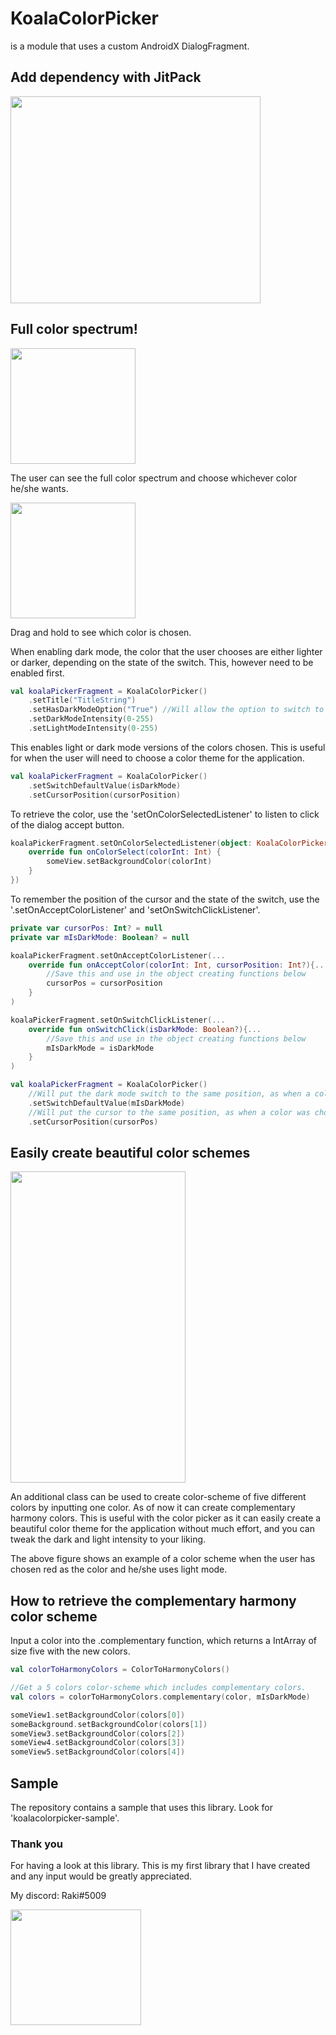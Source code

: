 # KoalaColorPicker
is a module that uses a custom AndroidX DialogFragment.

## Add dependency with JitPack

<img src="https://i.imgur.com/pflwQKV.png" data-canonical-src="https://i.imgur.com/pflwQKV.png"
width="400" height="331" />


## Full color spectrum!

<img src="https://imgur.com/r8cOkea.png" data-canonical-src="https://imgur.com/r8cOkea.png"
width="200" height="185" />

The user can see the full color spectrum and choose whichever color he/she wants.

<img src="https://imgur.com/rvPpNfp.png" data-canonical-src="https://imgur.com/rvPpNfp.png"
width="200" height="185" />

Drag and hold to see which color is chosen.


When enabling dark mode, the color that the user chooses are either lighter or darker, depending on the state of the switch.
This, however need to be enabled first.

```kotlin
val koalaPickerFragment = KoalaColorPicker()
	.setTitle("TitleString")
	.setHasDarkModeOption("True") //Will allow the option to switch to dark mode
	.setDarkModeIntensity(0-255)
	.setLightModeIntensity(0-255)
```


This enables light or dark mode versions of the colors chosen. This is useful for when the user will need to choose a color theme for the application.

```kotlin
val koalaPickerFragment = KoalaColorPicker()
	.setSwitchDefaultValue(isDarkMode)
	.setCursorPosition(cursorPosition)
```


To retrieve the color, use the 'setOnColorSelectedListener' to listen to click of the dialog accept button.

```kotlin
koalaPickerFragment.setOnColorSelectedListener(object: KoalaColorPicker.OnColorSelectListener{
    override fun onColorSelect(colorInt: Int) {
        someView.setBackgroundColor(colorInt)
    }
})
```


To remember the position of the cursor and the state of the switch, use the '.setOnAcceptColorListener' and 'setOnSwitchClickListener'.

```kotlin
private var cursorPos: Int? = null
private var mIsDarkMode: Boolean? = null

koalaPickerFragment.setOnAcceptColorListener(...
	override fun onAcceptColor(colorInt: Int, cursorPosition: Int?){...
		//Save this and use in the object creating functions below
		cursorPos = cursorPosition
	}
)

koalaPickerFragment.setOnSwitchClickListener(...
	override fun onSwitchClick(isDarkMode: Boolean?){...
		//Save this and use in the object creating functions below
		mIsDarkMode = isDarkMode
	}
)

val koalaPickerFragment = KoalaColorPicker()
	//Will put the dark mode switch to the same position, as when a color was chosen.
	.setSwitchDefaultValue(mIsDarkMode)
	//Will put the cursor to the same position, as when a color was chosen.
	.setCursorPosition(cursorPos)
```

## Easily create beautiful color schemes

<img src="https://imgur.com/hAaZ2p3.png" data-canonical-src="https://imgur.com/hAaZ2p3.png"
width="280" height="498" />

An additional class can be used to create color-scheme of five different colors by inputting one color. As of now it can create complementary harmony colors.
This is useful with the color picker as it can easily create a beautiful color theme for the application without much effort, and you can tweak the dark and light intensity to your liking.

The above figure shows an example of a color scheme when the user has chosen red as the color and he/she uses light mode.


## How to retrieve the complementary harmony color scheme

Input a color into the .complementary function, which returns a IntArray of size five with the new colors.

```kotlin
val colorToHarmonyColors = ColorToHarmonyColors()

//Get a 5 colors color-scheme which includes complementary colors.
val colors = colorToHarmonyColors.complementary(color, mIsDarkMode)

someView1.setBackgroundColor(colors[0])
someBackground.setBackgroundColor(colors[1])
someView3.setBackgroundColor(colors[2])
someView4.setBackgroundColor(colors[3])
someView5.setBackgroundColor(colors[4])
```

## Sample

The repository contains a sample that uses this library. Look for 'koalacolorpicker-sample'.

### Thank you

For having a look at this library. This is my first library that I have created and any input would be greatly appreciated.

My discord: Raki#5009

<img src="https://imgur.com/jQ4c3Sx.png" data-canonical-src="https://imgur.com/jQ4c3Sx.png"
width="209" height="185" />
